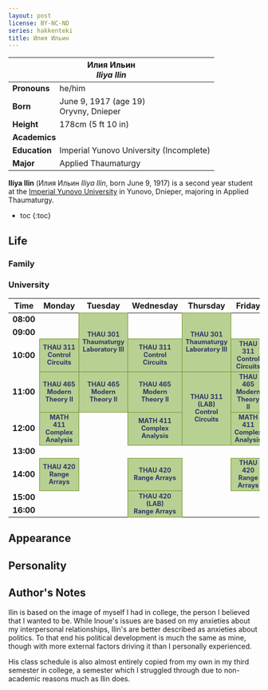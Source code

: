 ```yaml
---
layout: post
license: BY-NC-ND
series: hakkenteki
title: Илия Ильин
---
```


<table class="sidebar">
    <thead><tr><th colspan="2">
        <strong>Илия Ильин</strong><br/>
        <em>Iliya Ilin</em><br/>
    </th></tr></thead>
    <tr><td><b>Pronouns</b></td><td>he/him</td></tr>
    <tr><td><b>Born</b></td><td>
        June 9, 1917 (age 19)<br/>
        Oryvny, Dnieper
    </td></tr>
    <tr><td><b>Height</b></td><td>178cm (5 ft 10 in)</td></tr>
    <tr class="tsection"><td colspan="2">
        <strong>Academics</strong>
    </td></tr>
    <tr><td><b>Education</b></td><td>
         Imperial Yunovo University (Incomplete)
    </td></tr>
    <tr><td><b>Major</b></td><td>
         Applied Thaumaturgy
    </td></tr>
</table>

**Iliya Ilin** (Илия Ильин _Iliya Ilin_, born June 9, 1917) is a second year
student at the [Imperial Yunovo University][1] in  Yunovo, Dnieper, majoring in
Applied Thaumaturgy.

- toc
{:toc}

## Life

### Family

### University

<style>
    .class-sched, .class-sched th {
        text-align: center !important;
        font-weight: bold;
    }
    .class-sched-item {
        background: #b8d092;
        color: #2f3765;
        font-size: 0.8rem;
        border: 1px solid #6b9228;
    }
</style>

<table class="class-sched">
    <colgroup>
        <col style="width: 3rem;"/>
        <col span="6" style="width: calc(9rem - 2px);">
    </colgroup>
    <thead>
        <tr>
            <th>Time</th>
            <th>Monday</th>
            <th>Tuesday</th>
            <th>Wednesday</th>
            <th>Thursday</th>
            <th>Friday</th>
        </tr>
    </thead>
    <tr>
        <td>08:00</td>
        <td></td>
        <td rowspan="3" class="class-sched-item">
            THAU 301<br/>
            Thaumaturgy Laboratory III
        </td>
        <td></td>
        <td rowspan="3" class="class-sched-item">
            THAU 301<br/>
            Thaumaturgy Laboratory III
        </td>
        <td></td>
    </tr>
    <tr><td>09:00</td><td></td><td></td><td></td></tr>
    <tr><td>10:00</td>
        <td class="class-sched-item">
            THAU 311<br/>
            Control Circuits
        </td>
        <td class="class-sched-item">
            THAU 311<br/>
            Control Circuits
        </td>
        <td class="class-sched-item">
            THAU 311<br/>
            Control Circuits
        </td>
    </tr>
    <tr><td>11:00</td>
        <td class="class-sched-item">
            THAU 465<br/>
            Modern Theory II
        </td>
        <td class="class-sched-item">
            THAU 465<br/>
            Modern Theory II
        </td>
        <td class="class-sched-item">
            THAU 465<br/>
            Modern Theory II
        </td>
        <td rowspan="2" class="class-sched-item">
            THAU 311 (LAB)<br/>
            Control Circuits
        </td>
        <td class="class-sched-item">
            THAU 465<br/>
            Modern Theory II
        </td>
    </tr>
    <tr><td>12:00</td>
        <td class="class-sched-item">
            MATH 411<br/>
            Complex Analysis
        </td>
        <td></td>
        <td class="class-sched-item">
            MATH 411<br/>
            Complex Analysis
        </td>
        <td class="class-sched-item">
            MATH 411<br/>
            Complex Analysis
        </td>
    </tr>
    <tr><td>13:00</td><td></td><td></td><td></td><td></td><td></td></tr>
    <tr><td>14:00</td>
        <td class="class-sched-item">
            THAU 420<br/>
            Range Arrays
        </td>
        <td></td>
        <td class="class-sched-item">
            THAU 420<br/>
            Range Arrays
        </td>
        <td></td>
        <td class="class-sched-item">
            THAU 420<br/>
            Range Arrays
        </td>
    </tr>
    <tr><td>15:00</td>
        <td></td><td></td>
        <td rowspan="2" class="class-sched-item">
            THAU 420 (LAB)<br/>
            Range Arrays
        </td>
        <td></td><td></td>
    </tr>
    <tr><td>16:00</td><td></td><td></td><td></td><td></td></tr>
</table>

## Appearance

## Personality

## Author's Notes

Ilin is based on the image of myself I had in college, the person I believed
that I wanted to be. While Inoue's issues are based on my anxieties about my
interpersonal relationships, Ilin's are better described as anxieties about
politics. To that end his political development is much the same as mine, though
with more external factors driving it than I personally experienced.

His class schedule is also almost entirely copied from my own in my third
semester in college, a semester which I struggled through due to non-academic
reasons much as Ilin does.

[1]:    /hakkenteki/loc/iyu
